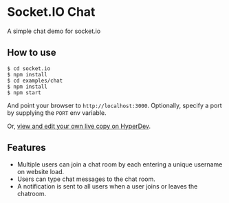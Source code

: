 
# Socket.IO Chat

A simple chat demo for socket.io

## How to use

```
$ cd socket.io
$ npm install
$ cd examples/chat
$ npm install
$ npm start
```

And point your browser to `http://localhost:3000`. Optionally, specify
a port by supplying the `PORT` env variable.

Or, [view and edit your own live copy on HyperDev](https://hyperdev.com#!/remix/socketio_chat/d5323c5b-d1fd-4d39-97ac-c5d8b4cfd3f8).

## Features

- Multiple users can join a chat room by each entering a unique username
on website load.
- Users can type chat messages to the chat room.
- A notification is sent to all users when a user joins or leaves
the chatroom.
